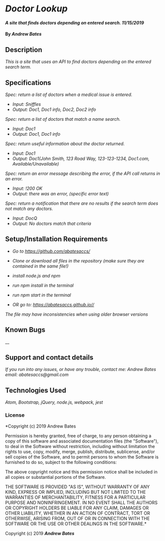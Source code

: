 # _Doctor Lookup_

#### _A site that finds doctors depending on entered search. 11/15/2019_

#### By _**Andrew Bates**_

## Description

_This is a site that uses an API to find doctors depending on the entered search term._

## Specifications

_Spec: return a list of doctors when a medical issue is entered._
  * _Input: Sniffles_
  * _Output: Doc1, Doc1 info, Doc2, Doc2 info_

_Spec: return a list of doctors that match a name search._
  * _Input: Doc1_
  * _Output: Doc1, Doc1 info_

_Spec: return useful information about the doctor returned._
  * _Input: Doc1_
  * _Output: Doc1(John Smith, 123 Road Way, 123-123-1234, Doc1.com, Available/Unavailable)_

_Spec: return an error message describing the error, if the API call returns in an error._
  * _Input: !200 OK_
  * _Output: there was an error, (specific error text)_

_Spec: return a notification that there are no results if the search term does not match any doctors._
  * _Input: DocQ_
  * _Output: No doctors match that criteria_

## Setup/Installation Requirements

* _Go to https://github.com/abatesaccs/_
* _Clone or download all files in the repository (make sure they are contained in the same file!)_
* _install node.js and npm_
* _run npm install in the terminal_
* _run npm start in the terminal_

* _OR go to: https://abatesaccs.github.io//_

_The file may have inconsistencies when using older browser versions_

## Known Bugs

__

## Support and contact details

_If you run into any issues, or have any trouble, contact me:
 Andrew Bates
 email: abatesaccs@gmail.com_

## Technologies Used

_Atom, Bootstrap, jQuery, node.js, webpack, jest_

### License

*Copyright (c) 2019 Andrew Bates

Permission is hereby granted, free of charge, to any person obtaining a copy
of this software and associated documentation files (the "Software"), to deal
in the Software without restriction, including without limitation the rights
to use, copy, modify, merge, publish, distribute, sublicense, and/or sell
copies of the Software, and to permit persons to whom the Software is
furnished to do so, subject to the following conditions:

The above copyright notice and this permission notice shall be included in all
copies or substantial portions of the Software.

THE SOFTWARE IS PROVIDED "AS IS", WITHOUT WARRANTY OF ANY KIND, EXPRESS OR
IMPLIED, INCLUDING BUT NOT LIMITED TO THE WARRANTIES OF MERCHANTABILITY,
FITNESS FOR A PARTICULAR PURPOSE AND NONINFRINGEMENT. IN NO EVENT SHALL THE
AUTHORS OR COPYRIGHT HOLDERS BE LIABLE FOR ANY CLAIM, DAMAGES OR OTHER
LIABILITY, WHETHER IN AN ACTION OF CONTRACT, TORT OR OTHERWISE, ARISING FROM,
OUT OF OR IN CONNECTION WITH THE SOFTWARE OR THE USE OR OTHER DEALINGS IN THE
SOFTWARE.*

Copyright (c) 2019 **_Andrew Bates_**